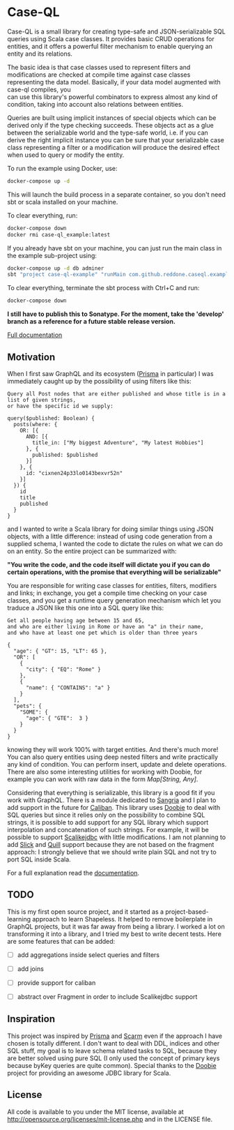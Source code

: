 <!-- <p align="center">
    <img src="./logo.png" alt="logo" width="480" height="320" />
</p> -->

# Case-QL

Case-QL is a small library for creating type-safe and JSON-serializable SQL queries using Scala case classes.
It provides basic CRUD operations for entities, and it offers a powerful filter mechanism to enable querying an
entity and its relations.

The basic idea is that case classes used to represent filters and modifications are checked at compile time
against case classes representing the data model. Basically, if your data model augmented with case-ql compiles, you  
can use this library's powerful combinators to express almost any kind of condition, taking into account also 
relations between entities.

Queries are built using implicit instances of special objects which can be derived only if the type checking succeeds.
These objects act as a glue between the serializable world and the type-safe world, i.e. if you can derive the right
implicit instance you can be sure that your serializable case class representing a filter or a modification will 
produce the desired effect when used to query or modify the entity.

To run the example using Docker, use:

```bash
docker-compose up -d
```

This will launch the build process in a separate container, so you don't need sbt or scala installed on your machine.

To clear everything, run:

```bash
docker-compose down
docker rmi case-ql_example:latest
```

If you already have sbt on your machine, you can just run the main class in the example sub-project using:

```bash
docker-compose up -d db adminer
sbt "project case-ql-example" "runMain com.github.reddone.caseql.example.MainApp"
```

To clear everything, terminate the sbt process with Ctrl+C and run:

```bash
docker-compose down
```

**I still have to publish this to Sonatype. For the moment, take the 'develop' branch as a reference for a future 
stable release version.**

[Full documentation](./docs/intro.md)

## Motivation

When I first saw GraphQL and its ecosystem ([Prisma](https://www.prisma.io/docs) in particular) I was immediately 
caught up by the possibility of using filters like this:

```
Query all Post nodes that are either published and whose title is in a list of given strings, 
or have the specific id we supply:

query($published: Boolean) {
  posts(where: {
    OR: [{
      AND: [{
        title_in: ["My biggest Adventure", "My latest Hobbies"]
      }, {
        published: $published
      }]
    }, {
      id: "cixnen24p33lo0143bexvr52n"
    }]
  }) {
    id
    title
    published
  }
}
```

and I wanted to write a Scala library for doing similar things using JSON objects, with a little difference: instead
of using code generation from a supplied schema, I wanted the code to dictate the rules on what we can do on an entity.
So the entire project can be summarized with: 

**"You write the code, and the code itself will dictate you if you can do
certain operations, with the promise that everything will be serializable"**

You are responsible for writing case classes for entities, filters, modifiers and links; in exchange, you get a compile 
time checking on your case classes, and you get a runtime query generation mechanism which let you traduce a JSON like
this one into a SQL query like this:

```
Get all people having age between 15 and 65,
and who are either living in Rome or have an "a" in their name, 
and who have at least one pet which is older than three years

{
  "age": { "GT": 15, "LT": 65 },
  "OR": [
    {
      "city": { "EQ": "Rome" }
    },
    {
      "name": { "CONTAINS": "a" }
    } 
  ], 
  "pets": {
    "SOME": {
      "age": { "GTE":  3 }
    }
  }
}
```

knowing they will work 100% with target entities. And there's much more! You can also query entities using deep 
nested filters and write practically any kind of condition. You can perform insert, update and delete operations.
There are also some interesting utilities for working with Doobie, for example you can work with raw data in the form 
*Map[String, Any]*.

Considering that everything is serializable, this library is a good fit if you work with GraphQL. There is a module
dedicated to [Sangria](https://github.com/sangria-graphql/sangria) and I plan to add support in the future for 
[Caliban](https://github.com/ghostdogpr/caliban). This library uses [Doobie](https://github.com/tpolecat/doobie) 
to deal with SQL queries but since it relies only on the possibility to combine SQL strings, it is possible to add 
support for any SQL library which support interpolation and concatenation of such strings. For example, it will be 
possible to support [Scalikejdbc](https://github.com/scalikejdbc/scalikejdbc) with little modifications. I am not 
planning to add [Slick](https://github.com/slick/slick) and [Quill](https://github.com/getquill/quill) support because 
they are not based on the fragment approach: I strongly believe that we should write plain SQL and not try to port SQL 
inside Scala.

For a full explanation read the [documentation](./docs/intro.md).

## TODO

This is my first open source project, and it started as a project-based-learning approach to learn Shapeless. It helped 
to remove boilerplate in GraphQL projects, but it was far away from being a library. I worked a lot on transforming it
into a library, and I tried my best to write decent tests. Here are some features that can be added:

- [ ] add aggregations inside select queries and filters

- [ ] add joins

- [ ] provide support for caliban

- [ ] abstract over Fragment in order to include Scalikejdbc support

## Inspiration

This project was inspired by [Prisma](https://www.prisma.io/docs) and [Scarm](https://github.com/bacota-github/scarm) 
even if the approach I have chosen is totally different. I don't want to deal with DDL, indices and other SQL stuff,
my goal is to leave schema related tasks to SQL, because they are better solved using pure SQL (I only used the
concept of primary keys because byKey queries are quite common).
Special thanks to the [Doobie](https://github.com/tpolecat/doobie) project for providing an awesome JDBC library for
Scala.

## License

All code is available to you under the MIT license, available at http://opensource.org/licenses/mit-license.php 
and in the LICENSE file.
